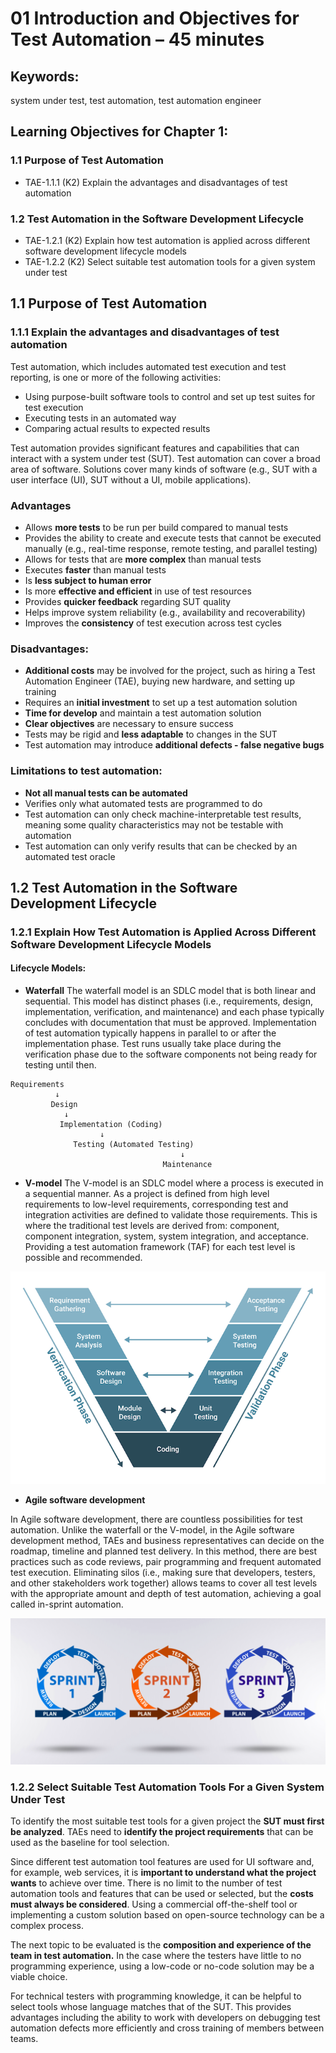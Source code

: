 # 01 Introduction and Objectives for Test Automation – 45 minutes

## Keywords:
system under test, test automation, test automation engineer

## Learning Objectives for Chapter 1:
### 1.1 Purpose of Test Automation
- TAE-1.1.1 (K2) Explain the advantages and disadvantages of test automation
### 1.2 Test Automation in the Software Development Lifecycle
- TAE-1.2.1 (K2) Explain how test automation is applied across different software development lifecycle
models
- TAE-1.2.2 (K2) Select suitable test automation tools for a given system under test

## 1.1 Purpose of Test Automation
### 1.1.1 Explain the advantages and disadvantages of test automation

Test automation, which includes automated test execution and test reporting, is one or more of the following
activities:

-  Using purpose-built software tools to control and set up test suites for test execution
- Executing tests in an automated way
- Comparing actual results to expected results

Test automation provides significant features and capabilities that can interact with a system under test
(SUT). Test automation can cover a broad area of software. Solutions cover many kinds of software (e.g.,
SUT with a user interface (UI), SUT without a UI, mobile applications).

### Advantages
- Allows **more tests** to be run per build compared to manual tests
- Provides the ability to create and execute tests that cannot be executed manually (e.g., real-time response, remote testing, and parallel testing)
- Allows for tests that are **more complex** than manual tests
- Executes **faster** than manual tests
- Is **less subject to human error**
- Is more **effective and efficient** in use of test resources
- Provides **quicker feedback** regarding SUT quality
- Helps improve system reliability (e.g., availability and recoverability)
- Improves the **consistency** of test execution across test cycles

### Disadvantages:
- **Additional costs** may be involved for the project, such as hiring a Test Automation Engineer (TAE), buying new hardware, and setting up training
- Requires an **initial investment** to set up a test automation solution
- **Time for develop** and maintain a test automation solution
- **Clear objectives** are necessary to ensure success
- Tests may be rigid and **less adaptable** to changes in the SUT
- Test automation may introduce **additional defects - false negative bugs**

### Limitations to test automation:
- **Not all manual tests can be automated**
- Verifies only what automated tests are programmed to do
- Test automation can only check machine-interpretable test results, meaning some quality characteristics may not be testable with automation
- Test automation can only verify results that can be checked by an automated test oracle

## 1.2 Test Automation in the Software Development Lifecycle
### 1.2.1 Explain How Test Automation is Applied Across Different Software Development Lifecycle Models

#### Lifecycle Models:

- **Waterfall**
The waterfall model is an SDLC model that is both linear and sequential. This model has distinct phases
(i.e., requirements, design, implementation, verification, and maintenance) and each phase typically
concludes with documentation that must be approved. Implementation of test automation typically happens
in parallel to or after the implementation phase. Test runs usually take place during the verification phase
due to the software components not being ready for testing until then.

```
Requirements
          ↓
         Design
            ↓
           Implementation (Coding)
                    ↓
              Testing (Automated Testing)
                                      ↓
                                  Maintenance

```

- **V-model**
The V-model is an SDLC model where a process is executed in a sequential manner. As a project is defined
from high level requirements to low-level requirements, corresponding test and integration activities are
defined to validate those requirements. This is where the traditional test levels are derived from: component,
component integration, system, system integration, and acceptance.
Providing a test automation framework (TAF) for each test level is possible and recommended.

![alt text](image-1.png)

- **Agile software development**

In Agile software development, there are countless possibilities for test automation. Unlike the waterfall or
the V-model, in the Agile software development method, TAEs and business representatives can decide
on the roadmap, timeline and planned test delivery. In this method, there are best practices such as code
reviews, pair programming and frequent automated test execution. Eliminating silos (i.e., making sure that
developers, testers, and other stakeholders work together) allows teams to cover all test levels with the
appropriate amount and depth of test automation, achieving a goal called in-sprint automation.

![alt text](agile.png)

### 1.2.2 Select Suitable Test Automation Tools For a Given System Under Test

To identify the most suitable test tools for a given project the **SUT must first be analyzed**. TAEs need to **identify the project requirements** that can be used as the baseline for tool selection.

Since different test automation tool features are used for UI software and, for example, web services, it is
**important to understand what the project wants** to achieve over time. There is no limit to the number of test
automation tools and features that can be used or selected, but the **costs must always be considered**. Using
a commercial off-the-shelf tool or implementing a custom solution based on open-source technology can
be a complex process.

The next topic to be evaluated is the **composition and experience of the team in test automation.** In the
case where the testers have little to no programming experience, using a low-code or no-code solution may
be a viable choice.

For technical testers with programming knowledge, it can be helpful to select tools whose language matches that of the SUT. This provides advantages including the ability to work with developers on debugging test automation defects more efficiently and cross training of members between teams.
